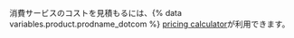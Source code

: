 消費サービスのコストを見積もるには、{% data variables.product.prodname_dotcom %} [pricing calculator](https://github.com/pricing/calculator?feature=packages)が利用できます。
